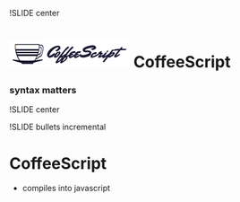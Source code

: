 !SLIDE center

# ![CoffeeScript](logo.png) CoffeeScript

### syntax matters

!SLIDE center

!SLIDE bullets incremental

# CoffeeScript

* compiles into javascript
